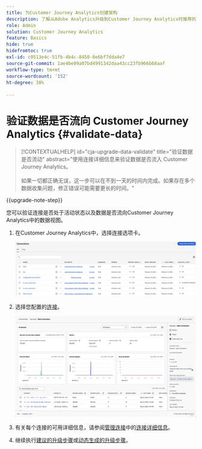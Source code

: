 ```yaml
---
title: 为Customer Journey Analytics创建架构
description: 了解从Adobe Analytics升级到Customer Journey Analytics时推荐的路径
role: Admin
solution: Customer Journey Analytics
feature: Basics
hide: true
hidefromtoc: true
exl-id: c0513e4c-51fb-4b4c-8450-8e6bf7dda4e7
source-git-commit: 1ae4be09a07bd4991342daa43cc23fb966b68aaf
workflow-type: tm+mt
source-wordcount: '152'
ht-degree: 38%

---
```


# 验证数据是否流向 Customer Journey Analytics {#validate-data}

<!-- markdownlint-disable MD034 -->

>[!CONTEXTUALHELP]
>id="cja-upgrade-data-validate"
>title="验证数据是否流动"
>abstract="使用连接详细信息来验证数据是否流入 Customer Journey Analytics。<br><br>如果一切都正确无误，这一步可以在不到一天的时间内完成。如果存在多个数据收集问题，修正错误可能需要更长的时间。"

<!-- markdownlint-enable MD034 -->

{{upgrade-note-step}}

您可以验证连接是否处于活动状态以及数据是否流向Customer Journey Analytics中的数据视图。

1. 在Customer Journey Analytics中，选择连接选项卡。

   ![列表视图](assets/list-view.png)

1. 选择您配置的[连接](/help/getting-started/cja-upgrade/cja-upgrade-connection.md)。

   ![显示小部件和设置的所有数据集窗口](assets/conn-details.png)

1. 有关每个连接的可用详细信息，请参阅[管理连接](/help/connections/manage-connections.md)中的[连接详细信息](/help/connections/manage-connections.md#manage-connections)。

1. 继续执行[建议的升级步骤](/help/getting-started/cja-upgrade/cja-upgrade-recommendations.md#recommended-upgrade-steps-for-most-organizations)或[动态生成的升级步骤](https://gigazelle.github.io/cja-ttv/)。

<!-- Should we duplicate the content here or single source it with /help/connections/manage-connections.md -->
